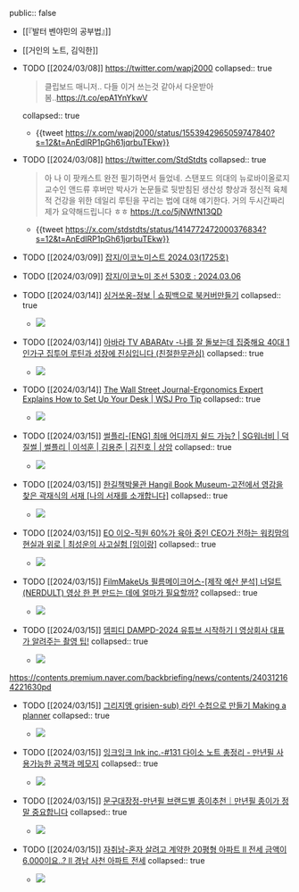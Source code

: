 public:: false

- [[『발터 벤야민의 공부법』]]
- [[거인의 노트, 김익한]]
- TODO [[2024/03/08]] https://twitter.com/wapj2000
  collapsed:: true
  > 클립보드 매니저.. 다들 이거 쓰는것 같아서 다운받아봄..<https://t.co/epA1YnYkwV>
  
  collapsed:: true
	- {{tweet https://x.com/wapj2000/status/1553942965059747840?s=12&t=AnEdIRP1pGh61jqrbuTEkw}}
- TODO [[2024/03/08]] https://twitter.com/StdStdts
  collapsed:: true
  > 아 나 이 팟캐스트 완전 필기하면서 들었네. 스탠포드 의대의 뉴로바이올로지 교수인 앤드류 후버만 박사가 논문들로 뒷받침된 생산성 향상과 정신적 육체적 건강을 위한 데일리 루틴을 꾸리는 법에 대해 얘기한다. 거의 두시간짜리 제가 요약해드립니다 ㅎㅎ <https://t.co/5jNWfN13QD>
	- {{tweet https://x.com/stdstdts/status/1414772472000376834?s=12&t=AnEdIRP1pGh61jqrbuTEkw}}
- TODO [[2024/03/09]] [잡지/이코노미스트 2024.03(1725호)](https://millie.page.link/?ibi=kr.co.millie.MillieShelf&efr=1&link=https://link.millie.co.kr/v3/bookDetail/179643405%3Furl%3Dhttps://www.millie.co.kr/v3/bookDetail/179643405)
- TODO [[2024/03/09]] [잡지/이코노미 조선 530호 : 2024.03.06](https://millie.page.link/?ibi=kr.co.millie.MillieShelf&efr=1&link=https://link.millie.co.kr/v3/bookDetail/179643313%3Furl%3Dhttps://www.millie.co.kr/v3/bookDetail/179643313)
- TODO [[2024/03/14]] [싱거쏘옹-정보 | 쇼핑백으로 북커버만들기](https://youtube.com/watch?v=qlGr8U8HnJ0&si=Q7ZwbvgxEnGz8-ge) 
  collapsed:: true
	- ![](https://i.ytimg.com/vi/qlGr8U8HnJ0/hqdefault.jpg)
- TODO [[2024/03/14]] [아바라 TV ABARAtv -나를 잘 돌보는데 집중해요 40대 1인가구 집투어 루틴과 성장에 진심입니다 (친절한무관심)](https://youtube.com/watch?v=BAlWglGI2lE&si=5CqYy6Z-9F7uO_r0) 
  collapsed:: true
	- ![](https://i.ytimg.com/vi/BAlWglGI2lE/hqdefault.jpg)
- TODO [[2024/03/14]] [The Wall Street Journal-Ergonomics Expert Explains How to Set Up Your Desk | WSJ Pro Tip](https://youtube.com/watch?v=F8_ME4VwTiw&si=IY3l7QzqWVbdIL8d) 
  collapsed:: true
	- ![](https://i.ytimg.com/vi/F8_ME4VwTiw/hqdefault.jpg)
- TODO [[2024/03/15]] [썰플리-[ENG] 최애 어디까지 쉴드 가능? | SG워너비 | 덕질썰 | 썰플리 | 이석훈 | 김용준 | 김진호 | 상암](https://youtube.com/watch?v=K0nI2xQ73sM&si=_YqmBVlSkgynUSjP) 
collapsed:: true
  - ![](https://i.ytimg.com/vi/K0nI2xQ73sM/hqdefault.jpg)

- TODO [[2024/03/15]] [한길책박물관 Hangil Book Museum-고전에서 영감을 찾은 곽재식의 서재 [나의 서재를 소개합니다]](https://youtube.com/watch?v=Zmh_frT4vBc&si=XhplOmbsNLboQ_Nq) 
collapsed:: true
  - ![](https://i.ytimg.com/vi/Zmh_frT4vBc/hqdefault.jpg)

- TODO [[2024/03/15]] [EO 이오-직원 60%가 육아 중인 CEO가 전하는 워킹맘의 현실과 위로 | 최성운의 사고실험 [임이랑]](https://youtube.com/watch?v=8-rP-O1_yZA&si=H_lN3hMk7j9cFJeY) 
collapsed:: true
  - ![](https://i.ytimg.com/vi/8-rP-O1_yZA/hqdefault.jpg)

- TODO [[2024/03/15]] [FilmMakeUs 필름메이크어스-[제작 예산 분석] 너덜트(NERDULT) 영상 한 편 만드는 데에 얼마가 필요할까?](https://youtube.com/watch?v=9NJ_7kQ1laQ&si=uZrPXRdOO72A0Utj) 
collapsed:: true
  - ![](https://i.ytimg.com/vi/9NJ_7kQ1laQ/hqdefault.jpg)

- TODO [[2024/03/15]] [뎀피디 DAMPD-2024 유튜브 시작하기 l 영상회사 대표가 알려주는 촬영 팁!](https://youtube.com/watch?v=kG8P5_JQfJk&si=q38c6lGHM3e-y62D) 
collapsed:: true
  - ![](https://i.ytimg.com/vi/kG8P5_JQfJk/hqdefault.jpg)

https://contents.premium.naver.com/backbriefing/news/contents/240312164221630pd

- TODO [[2024/03/15]] [그리지앵 grisien-sub) 라인 수첩으로 만들기 Making a planner](https://youtube.com/watch?v=QtlNXy0OTco&si=s02qtiG1EcSW7COb) 
collapsed:: true
  - ![](https://i.ytimg.com/vi/QtlNXy0OTco/hqdefault.jpg)

- TODO [[2024/03/15]] [잉크잉크 Ink inc.-#131 다이소 노트 총정리 - 만년필 사용가능한 공책과 메모지](https://youtube.com/watch?v=BsO0vpXsZIc&si=fOCEQs8KF1BuQ58-) 
collapsed:: true
  - ![](https://i.ytimg.com/vi/BsO0vpXsZIc/hqdefault.jpg)

- TODO [[2024/03/15]] [문구대장정-만년필 브랜드별 종이추천｜만년필 종이가 정말 중요합니다](https://youtube.com/watch?v=HzMRqPKhuuU&si=2m8iEyzKEGskZhI6) 
collapsed:: true
  - ![](https://i.ytimg.com/vi/HzMRqPKhuuU/hqdefault.jpg)

- TODO [[2024/03/15]] [자취남-혼자 살려고 계약한 20평형 아파트 ll 전세 금액이 6,000이요..? ll 경남 사천 아파트 전세](https://youtube.com/watch?v=O0KBdRLomKA&si=xHD3wKmU5ae8IAmk) 
collapsed:: true
  - ![](https://i.ytimg.com/vi/O0KBdRLomKA/hqdefault.jpg)
